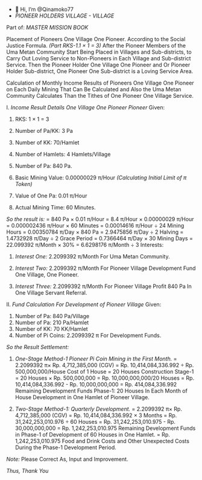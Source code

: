 - 👋 Hi, I’m @Qinamoko77
- *PIONEER HOLDERS*
*VILLAGE - VILLAGE*

Part of: *MASTER MISSION BOOK*

Placement of Pioneers One Village One Pioneer. According to the Social Justice Formula. 
*(Part RKS-1.1 × 1 = 3)*
After the Pioneer Members of the Uma Metan Community Start Being Placed in Villages and Sub-districts, to Carry Out Loving Service to Non-Pioneers in Each Village and Sub-district Service. Then the Pioneer Holder One Village One Pioneer and Or Pioneer Holder Sub-district, 
One Pioneer One Sub-district is a Loving Service Area. 

Calculation of Monthly Income Results of Pioneers One Village One Pioneer on Each Daily Mining That Can Be Calculated and Also the Uma Metan Community Calculates Than the Tithes of One Pioneer One Village Service. 

 I. *Income Result Details*
*One Village One Pioneer Pioneer*
Given:
1. RKS: 1 × 1 = 3
2. Number of Pa/KK: 3 Pa
3. Number of KK: 70/Hamlet
3. Number of Hamlets: 4 Hamlets/Village
4. Number of Pa: 840 Pa.

5. Basic Mining Value: 0.00000029 π/Hour *(Calculating Initial Limit of π Token)*
6. Value of One Pa: 0.01 π/Hour
7. Actual Mining Time: 60 Minutes.

 *So the result is:*
= 840 Pa × 0.01 π/Hour
= 8.4 π/Hour × 0.00000029 π/Hour
= 0.000002436 π/Hour × 60 Minutes
= 0.00014616 π/Hour ÷ 24 Mining Hours
= 0.00350784 π/Day × 840 Pa
= 2.9475856 π/Day ÷ 2 Halving
= 1.4732928 π/Day ÷ 2 Grace Period
= 0.7366464 π/Day × 30 Mining Days
= 22.099392 π/Month × 30%
=  6.6298176 π/Month ÷ 3 Interests:

1) *Interest One:* 2.2099392 π/Month For Uma Metan Community.

2) *Interest Two:* 2.2099392 π/Month For Pioneer Village Development Fund One Village, One Pioneer.

3) *Interest Three:*
2.2099392 π/Month For Pioneer Village Profit 840 Pa In One Village Servant Referral.

II.  *Fund Calculation For*
*Development of Pioneer Village*
Given:
1. Number of Pa: 840 Pa/Village
2. Number of Pa: 210 Pa/Hamlet
3. Number of KK: 70 KK/Hamlet
4. Number of Pi Coins: 2.2099392 π For Development Funds.

*So the Result Settlement:*
1. *One-Stage Method-1 Pioneer Pi Coin Mining in the First Month.*
= 2.2099392 π× Rp. 4,712,385,000 (CGV)
= Rp. 10,414,084,336.992 ÷ Rp. 500,000,000/House Cost of 1 House
= 20 Houses Construction Stage-1
= 20 Houses × Rp. 500,000,000
= Rp.  10,000,000,000/20 Houses
= Rp. 10,414,084,336.992 - Rp. 10,000,000,000
= Rp. 414,084,336.992 Remaining Development Funds Phase-1: 20 Houses In Each Month of House Development in One Hamlet of Pioneer Village. 

2. *Two-Stage Method-1: Quarterly Development.* 
= 2.2099392 π× Rp. 4,712,385,000 (CGV) 
= Rp. 10,414,084,336.992 × 3 Months
= Rp. 31,242,253,010.976 ÷ 60 Houses
= Rp.  31,242,253,010.975 - Rp. 30,000,000,000
= Rp. 1,242,253,010.975 Remaining Development Funds in Phase-1 of Development of 60 Houses in One Hamlet.
= Rp. 1,242,253,010.975 Food and Drink Costs and Other Unexpected Costs During the Phase-1 Development Period.

*Note:*
Please Correct As, 
Input and Improvement. 

*Thus, Thank You*

<!---
Qinamoko77/Qinamoko77 is a ✨ special ✨ repository because its `README.md` (this file) appears on your GitHub profile.
You can click the Preview link to take a look at your changes.
--->
